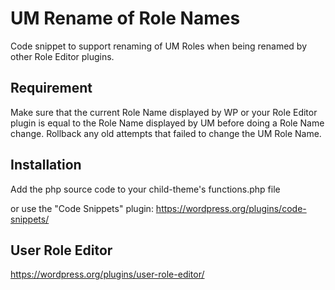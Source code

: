 # UM Rename of Role Names
Code snippet to support renaming of UM Roles when being renamed by other Role Editor plugins.

## Requirement
Make sure that the current Role Name displayed by WP or your Role Editor plugin is equal to the Role Name displayed by UM before doing a Role Name change. Rollback any old attempts that failed to change the UM Role Name.
## Installation
Add the php source code to your child-theme's functions.php file

or use the "Code Snippets" plugin: https://wordpress.org/plugins/code-snippets/
## User Role Editor
https://wordpress.org/plugins/user-role-editor/
